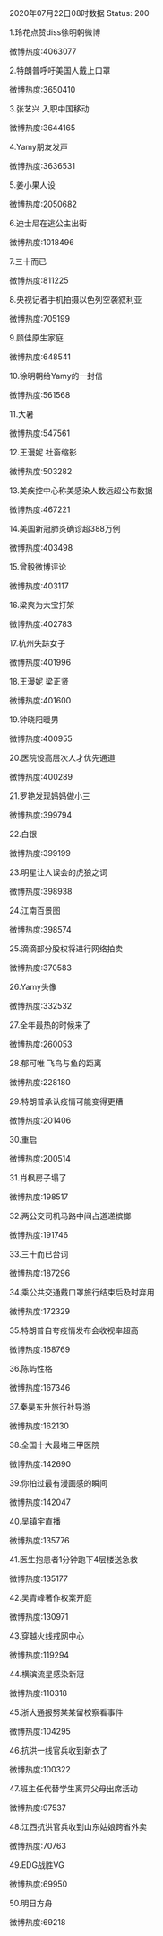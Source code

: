 2020年07月22日08时数据
Status: 200

1.玲花点赞diss徐明朝微博

微博热度:4063077

2.特朗普呼吁美国人戴上口罩

微博热度:3650410

3.张艺兴 入职中国移动

微博热度:3644165

4.Yamy朋友发声

微博热度:3636531

5.姜小果人设

微博热度:2050682

6.迪士尼在逃公主出街

微博热度:1018496

7.三十而已

微博热度:811225

8.央视记者手机拍摄以色列空袭叙利亚

微博热度:705199

9.顾佳原生家庭

微博热度:648541

10.徐明朝给Yamy的一封信

微博热度:561568

11.大暑

微博热度:547561

12.王漫妮 社畜缩影

微博热度:503282

13.美疾控中心称美感染人数远超公布数据

微博热度:467221

14.美国新冠肺炎确诊超388万例

微博热度:403498

15.曾毅微博评论

微博热度:403117

16.梁爽为大宝打架

微博热度:402783

17.杭州失踪女子

微博热度:401996

18.王漫妮 梁正贤

微博热度:401600

19.钟晓阳暖男

微博热度:400955

20.医院设高层次人才优先通道

微博热度:400289

21.罗艳发现妈妈做小三

微博热度:399794

22.白银

微博热度:399199

23.明星让人误会的虎狼之词

微博热度:398938

24.江南百景图

微博热度:398574

25.滴滴部分股权将进行网络拍卖

微博热度:370583

26.Yamy头像

微博热度:332532

27.全年最热的时候来了

微博热度:260053

28.郁可唯 飞鸟与鱼的距离

微博热度:228180

29.特朗普承认疫情可能变得更糟

微博热度:201406

30.重启

微博热度:200514

31.肖枫房子塌了

微博热度:198517

32.两公交司机马路中间占道递槟榔

微博热度:191746

33.三十而已台词

微博热度:187296

34.乘公共交通戴口罩旅行结束后及时弃用

微博热度:172329

35.特朗普自夸疫情发布会收视率超高

微博热度:168769

36.陈屿性格

微博热度:167346

37.秦昊东升旅行社导游

微博热度:162130

38.全国十大最堵三甲医院

微博热度:142690

39.你拍过最有漫画感的瞬间

微博热度:142047

40.吴镇宇直播

微博热度:135776

41.医生抱患者1分钟跑下4层楼送急救

微博热度:135177

42.吴青峰著作权案开庭

微博热度:130971

43.穿越火线戒网中心

微博热度:119294

44.横滨流星感染新冠

微博热度:110318

45.浙大通报努某某留校察看事件

微博热度:104295

46.抗洪一线官兵收到新衣了

微博热度:100322

47.班主任代替学生离异父母出席活动

微博热度:97537

48.江西抗洪官兵收到山东姑娘跨省外卖

微博热度:70763

49.EDG战胜VG

微博热度:69950

50.明日方舟

微博热度:69218

